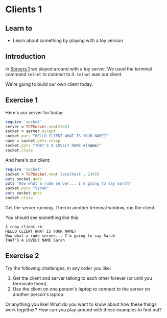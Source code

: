 Clients 1
=========

## Learn to

* Learn about something by playing with a toy version

## Introduction

In [Servers 1](servers.md) we played around with a toy server. We used the terminal command `telnet` to connect to it. `telnet` was our client.

We're going to build our own client today.

## Exercise 1

Here's our server for today:

```ruby
require 'socket'
server = TCPServer.new(2345)
socket = server.accept
socket.puts "HELLO CLIENT WHAT IS YOUR NAME?"
name = socket.gets.chomp
socket.puts "THAT'S A LOVELY NAME #{name}"
socket.close
```

And here's our client:

```ruby
require 'socket'
socket = TCPSocket.new('localhost', 2345)
puts socket.gets
puts "Wow what a rude server... I'm going to say Sarah"
socket.puts "Sarah"
puts socket.gets
socket.close
```

Get the server running. Then in another terminal window, run the client.

You should see something like this:

```
$ ruby client.rb
HELLO CLIENT WHAT IS YOUR NAME?
Wow what a rude server... I'm going to say Sarah
THAT'S A LOVELY NAME Sarah
```

## Exercise 2

Try the following challenges, in any order you like:

1. Get the client and server talking to each other forever (or until you terminate them).
2. Use the client on one person's laptop to connect to the server on another person's laptop.

Or anything you like! What do you want to know about how these things work together? How can you play around with these examples to find out?
